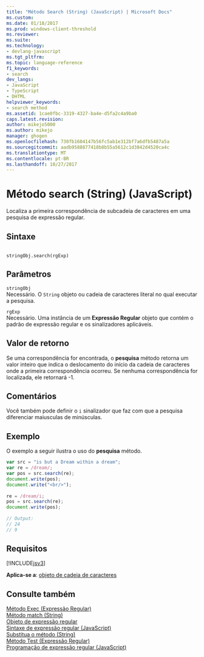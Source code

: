 ```yaml
---
title: "Método Search (String) (JavaScript) | Microsoft Docs"
ms.custom: 
ms.date: 01/18/2017
ms.prod: windows-client-threshold
ms.reviewer: 
ms.suite: 
ms.technology:
- devlang-javascript
ms.tgt_pltfrm: 
ms.topic: language-reference
f1_keywords:
- search
dev_langs:
- JavaScript
- TypeScript
- DHTML
helpviewer_keywords:
- search method
ms.assetid: 1cae0fbc-3319-4327-ba4e-d5fa2c4a9ba0
caps.latest.revision: 
author: mikejo5000
ms.author: mikejo
manager: ghogen
ms.openlocfilehash: 730fb1604147b56fc5ab1e312bf7a6dfb5487a5a
ms.sourcegitcommit: aadb9588877418b8b55a5612c1d3842d4520ca4c
ms.translationtype: MT
ms.contentlocale: pt-BR
ms.lasthandoff: 10/27/2017
---
```

# <a name="search-method-string-javascript"></a>Método search (String) (JavaScript)
Localiza a primeira correspondência de subcadeia de caracteres em uma pesquisa de expressão regular.  
  
## <a name="syntax"></a>Sintaxe  
  
```  
  
stringObj.search(rgExp)   
```  
  
## <a name="parameters"></a>Parâmetros  
 `stringObj`  
 Necessário. O `String` objeto ou cadeia de caracteres literal no qual executar a pesquisa.  
  
 `rgExp`  
 Necessário. Uma instância de um **Expressão Regular** objeto que contém o padrão de expressão regular e os sinalizadores aplicáveis.  
  
## <a name="return-value"></a>Valor de retorno  
 Se uma correspondência for encontrada, o **pesquisa** método retorna um valor inteiro que indica o deslocamento do início da cadeia de caracteres onde a primeira correspondência ocorreu. Se nenhuma correspondência for localizada, ele retornará -1.  
  
## <a name="remarks"></a>Comentários  
 Você também pode definir o `i` sinalizador que faz com que a pesquisa diferenciar maiusculas de minúsculas.  
  
## <a name="example"></a>Exemplo  
 O exemplo a seguir ilustra o uso do **pesquisa** método.  
  
```JavaScript  
var src = "is but a Dream within a dream";  
var re = /dream/;  
var pos = src.search(re);  
document.write(pos);  
document.write("<br/>");  
  
re = /dream/i;  
pos = src.search(re);  
document.write(pos);  
  
// Output:   
// 24   
// 9  
```  
  
## <a name="requirements"></a>Requisitos  
 [!INCLUDE[jsv3](../../javascript/reference/includes/jsv3-md.md)]  
  
 **Aplica-se a**: [objeto de cadeia de caracteres](../../javascript/reference/string-object-javascript.md)  
  
## <a name="see-also"></a>Consulte também  
 [Método Exec (Expressão Regular)](../../javascript/reference/exec-method-regular-expression-javascript.md)   
 [Método match (String)](../../javascript/reference/match-method-string-javascript.md)   
 [Objeto de expressão regular](../../javascript/reference/regular-expression-object-javascript.md)   
 [Sintaxe de expressão regular (JavaScript)](http://msdn.microsoft.com/en-us/ab0766e1-7037-45ed-aa23-706f58358c0e)   
 [Substitua o método (String)](../../javascript/reference/replace-method-string-javascript.md)   
 [Método Test (Expressão Regular)](../../javascript/reference/test-method-regular-expression-javascript.md)   
 [Programação de expressão regular (JavaScript)](http://msdn.microsoft.com/en-us/3b62e27c-4f07-4726-a95b-6e841807bfaf)